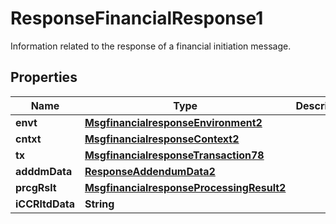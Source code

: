 

# ResponseFinancialResponse1

Information related to the response of a financial initiation message.
## Properties

Name | Type | Description | Notes
------------ | ------------- | ------------- | -------------
**envt** | [**MsgfinancialresponseEnvironment2**](MsgfinancialresponseEnvironment2.md) |  |  [optional]
**cntxt** | [**MsgfinancialresponseContext2**](MsgfinancialresponseContext2.md) |  |  [optional]
**tx** | [**MsgfinancialresponseTransaction78**](MsgfinancialresponseTransaction78.md) |  |  [optional]
**adddmData** | [**ResponseAddendumData2**](ResponseAddendumData2.md) |  |  [optional]
**prcgRslt** | [**MsgfinancialresponseProcessingResult2**](MsgfinancialresponseProcessingResult2.md) |  |  [optional]
**iCCRltdData** | **String** |  |  [optional]



